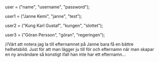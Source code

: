 user = ("name", "username", "password");

user1 = ("Janne Kemi", "janne", "test");

user2 = ("Kung Karl Gustaf", "kungen", "slottet");

user3 = ("Göran Persson", "göran", "regeringen");

//Värt att notera jag la till efternamnet på Janne bara få en bättre helhetsbild. Just för att man lägger ju till för och efternamn när man skapar en ny användare så konstigt ifall han inte har ett efternamn... 
